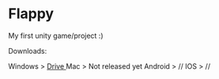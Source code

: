 # Flappy

My first unity game/project :)

Downloads:

Windows > <a href="https://drive.google.com/file/d/1yF8WcgQgiy753Ne4kO4arHnH6oOnblfe/view?usp=sharing"> Drive </a>
Mac > Not released yet
Android > //
IOS > //


